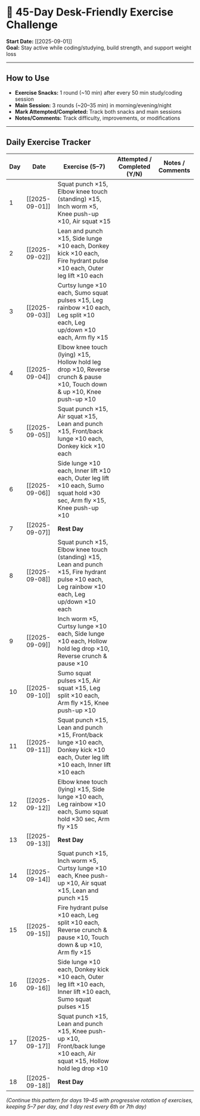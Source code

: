 # 🏡 45-Day Desk-Friendly Exercise Challenge

**Start Date:** [[2025-09-01]]  
**Goal:** Stay active while coding/studying, build strength, and support weight loss  

---

## How to Use
- **Exercise Snacks:** 1 round (~10 min) after every 50 min study/coding session  
- **Main Session:** 3 rounds (~20–35 min) in morning/evening/night  
- **Mark Attempted/Completed:** Track both snacks and main sessions  
- **Notes/Comments:** Track difficulty, improvements, or modifications  

---

## Daily Exercise Tracker

| Day | Date           | Exercise (5–7)                                                                                                                                | Attempted / Completed (Y/N) | Notes / Comments |
| --- | -------------- | --------------------------------------------------------------------------------------------------------------------------------------------- | --------------------------- | ---------------- |
| 1   | [[2025-09-01]] | Squat punch ×15, Elbow knee touch (standing) ×15, Inch worm ×5, Knee push-up ×10, Air squat ×15                                               |                             |                  |
| 2   | [[2025-09-02]] | Lean and punch ×15, Side lunge ×10 each, Donkey kick ×10 each, Fire hydrant pulse ×10 each, Outer leg lift ×10 each                           |                             |                  |
| 3   | [[2025-09-03]] | Curtsy lunge ×10 each, Sumo squat pulses ×15, Leg rainbow ×10 each, Leg split ×10 each, Leg up/down ×10 each, Arm fly ×15                     |                             |                  |
| 4   | [[2025-09-04]] | Elbow knee touch (lying) ×15, Hollow hold leg drop ×10, Reverse crunch & pause ×10, Touch down & up ×10, Knee push-up ×10                     |                             |                  |
| 5   | [[2025-09-05]] | Squat punch ×15, Air squat ×15, Lean and punch ×15, Front/back lunge ×10 each, Donkey kick ×10 each                                           |                             |                  |
| 6   | [[2025-09-06]] | Side lunge ×10 each, Inner lift ×10 each, Outer leg lift ×10 each, Sumo squat hold ×30 sec, Arm fly ×15, Knee push-up ×10                     |                             |                  |
| 7   | [[2025-09-07]] | **Rest Day**                                                                                                                                  |                             |                  |
| 8   | [[2025-09-08]] | Squat punch ×15, Elbow knee touch (standing) ×15, Lean and punch ×15, Fire hydrant pulse ×10 each, Leg rainbow ×10 each, Leg up/down ×10 each |                             |                  |
| 9   | [[2025-09-09]] | Inch worm ×5, Curtsy lunge ×10 each, Side lunge ×10 each, Hollow hold leg drop ×10, Reverse crunch & pause ×10                                |                             |                  |
| 10  | [[2025-09-10]] | Sumo squat pulses ×15, Air squat ×15, Leg split ×10 each, Arm fly ×15, Knee push-up ×10                                                       |                             |                  |
| 11  | [[2025-09-11]] | Squat punch ×15, Lean and punch ×15, Front/back lunge ×10 each, Donkey kick ×10 each, Outer leg lift ×10 each, Inner lift ×10 each            |                             |                  |
| 12  | [[2025-09-12]] | Elbow knee touch (lying) ×15, Side lunge ×10 each, Leg rainbow ×10 each, Sumo squat hold ×30 sec, Arm fly ×15                                 |                             |                  |
| 13  | [[2025-09-13]] | **Rest Day**                                                                                                                                  |                             |                  |
| 14  | [[2025-09-14]] | Squat punch ×15, Inch worm ×5, Curtsy lunge ×10 each, Knee push-up ×10, Air squat ×15, Lean and punch ×15                                     |                             |                  |
| 15  | [[2025-09-15]] | Fire hydrant pulse ×10 each, Leg split ×10 each, Reverse crunch & pause ×10, Touch down & up ×10, Arm fly ×15                                 |                             |                  |
| 16  | [[2025-09-16]] | Side lunge ×10 each, Donkey kick ×10 each, Outer leg lift ×10 each, Inner lift ×10 each, Sumo squat pulses ×15                                |                             |                  |
| 17  | [[2025-09-17]] | Squat punch ×15, Lean and punch ×15, Knee push-up ×10, Front/back lunge ×10 each, Air squat ×15, Hollow hold leg drop ×10                     |                             |                  |
| 18  | [[2025-09-18]] | **Rest Day**                                                                                                                                  |                             |                  |

*(Continue this pattern for days 19–45 with progressive rotation of exercises, keeping 5–7 per day, and 1 day rest every 6th or 7th day)*  